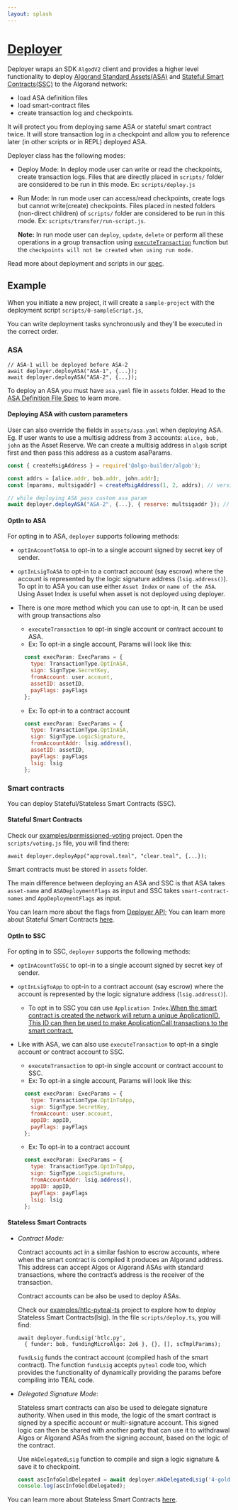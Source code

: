 ```yaml
---
layout: splash
---
```


# [Deployer](https://algobuilder.dev/api/algob/interfaces/types.deployer.html)

Deployer wraps an SDK `AlgodV2` client and provides a higher level functionality to deploy [Algorand Standard Assets(ASA)](https://developer.algorand.org/docs/features/asa/) and [Stateful Smart Contracts(SSC)](https://developer.algorand.org/docs/features/asc1/stateful/) to the Algorand network:
* load ASA definition files
* load smart-contract files
* create transaction log and checkpoints.

It will protect you from deploying same ASA or stateful smart contract twice. It will store transaction log in a checkpoint and allow you to reference later (in other scripts or in REPL) deployed ASA.

Deployer class has the following modes:
- Deploy Mode: In deploy mode user can write or read the checkpoints, create transaction logs. Files that are directly placed in `scripts/` folder are considered to be run in this mode. Ex: `scripts/deploy.js`

- Run Mode: In run mode user can access/read checkpoints, create logs but cannot write(create) checkpoints. Files placed in nested folders (non-direct children) of `scripts/` folder are considered to be run in this mode. Ex: `scripts/transfer/run-script.js`.

  **Note:** In run mode user can `deploy`, `update`, `delete` or perform all these operations in a group transaction using [`executeTransaction`](https://algobuilder.dev/api/algob/modules.html#executetransaction) function but the `checkpoints will not be created when using run mode.`

Read more about deployment and scripts in our [spec](https://paper.dropbox.com/doc/Algorand-builder-specs--A_yfjbGmtkx5BYMOy8Ha50~uAg-Vcdp0XNngizChyUWvFXfs#:uid=213683005476107006060621&h2=Scripts).

## Example

When you initiate a new project, it will create a `sample-project` with the deployment script `scripts/0-sampleScript.js`,

You can write deployment tasks synchronously and they'll be executed in the correct order.

### ASA

    // ASA-1 will be deployed before ASA-2
    await deployer.deployASA("ASA-1", {...});
    await deployer.deployASA("ASA-2", {...});

To deploy an ASA you must have `asa.yaml` file in `assets` folder. Head to the [ASA Definition File Spec](https://paper.dropbox.com/doc/Algorand-builder-specs-Vcdp0XNngizChyUWvFXfs#:uid=077585002872354521007982&h2=ASA-Definition-File) to learn more.

#### Deploying ASA with custom parameters

User can also override the fields in `assets/asa.yaml` when deploying ASA. Eg. If user wants to use a multisig address from 3 accounts: `alice, bob, john` as the Asset Reserve. We can create a multisig address in `algob` script first and then pass this address as a custom asaParams.

```javascript
const { createMsigAddress } = require('@algo-builder/algob');

const addrs = [alice.addr, bob.addr, john.addr];
const [mparams, multsigaddr] = createMsigAddress(1, 2, addrs); // version = 1, threshold = 2

// while deploying ASA pass custom asa param
await deployer.deployASA("ASA-2", {...}, { reserve: multsigaddr }); // this will overwrite reserve field from assets/asa.yaml
```

#### OptIn to ASA

For opting in to ASA, `deployer` supports following methods:
- `optInAcountToASA` to opt-in to a single account signed by secret key of sender.
- `optInLsigToASA` to opt-in to a contract account (say escrow) where the account is represented by the logic signature address (`lsig.address()`).
    To opt in to ASA you can use either `Asset Index` or `name of the ASA`. Using Asset Index is useful when asset is not deployed using deployer.

- There is one more method which you can use to opt-in, It can be used with group transactions also
  - `executeTransaction` to opt-in single account or contract account to ASA.
  - Ex: To opt-in a single account, Params will look like this:
  ```js
    const execParam: ExecParams = {
      type: TransactionType.OptInASA,
      sign: SignType.SecretKey,
      fromAccount: user.account,
      assetID: assetID,
      payFlags: payFlags
    };
  ```
  - Ex: To opt-in to a contract account
  ```js
    const execParam: ExecParams = {
      type: TransactionType.OptInASA,
      sign: SignType.LogicSignature,
      fromAccountAddr: lsig.address(),
      assetID: assetID,
      payFlags: payFlags
      lsig: lsig
    };
  ```

### Smart contracts

You can deploy Stateful/Stateless Smart Contracts (SSC).

#### Stateful Smart Contracts
Check our [examples/permissioned-voting](https://github.com/scale-it/algo-builder/tree/master/examples/permissioned-voting) project. Open the `scripts/voting.js` file, you will find there:

    await deployer.deployApp("approval.teal", "clear.teal", {...});

Smart contracts must be stored in `assets` folder.

The main difference between deploying an ASA and SSC is that ASA takes `asset-name` and `ASADeploymentFlags` as input and SSC takes `smart-contract-names` and `AppDeploymentFlags` as input.

You can learn more about the flags from [Deployer API](https://scale-it.github.io/algo-builder/api/algob/interfaces/types.deployer.html);
You can learn more about Stateful Smart Contracts [here](https://developer.algorand.org/docs/features/asc1/stateful/).

#### OptIn to SSC

For opting in to SSC, `deployer` supports the following methods:
- `optInAcountToSSC` to opt-in to a single account signed by secret key of sender.
- `optInLsigToApp` to opt-in to a contract account (say escrow) where the account is represented by the logic signature address (`lsig.address()`).
  - To opt in to SSC you can use `Application Index`.[When the smart contract is created the network will return a unique ApplicationID. This ID can then be used to make ApplicationCall transactions to the smart contract. ](https://developer.algorand.org/docs/features/asc1/stateful/#call-the-stateful-smart-contract)

- Like with ASA, we can also use `executeTransaction` to opt-in a single account or contract account to SSC.
  - `executeTransaction` to opt-in single account or contract account to SSC.
  - Ex: To opt-in a single account, Params will look like this:
  ```js
    const execParam: ExecParams = {
      type: TransactionType.OptInToApp,
      sign: SignType.SecretKey,
      fromAccount: user.account,
      appID: appID,
      payFlags: payFlags
    };
  ```
  - Ex: To opt-in to a contract account
  ```js
    const execParam: ExecParams = {
      type: TransactionType.OptInToApp,
      sign: SignType.LogicSignature,
      fromAccountAddr: lsig.address(),
      appID: appID,
      payFlags: payFlags
      lsig: lsig
    };
  ```

#### Stateless Smart Contracts

- *Contract Mode:*

  Contract accounts act in a similar fashion to escrow accounts, where when the smart contract is compiled it produces an Algorand address. This address can accept Algos or Algorand ASAs with standard transactions, where the contract’s address is the receiver of the transaction.

  Contract accounts can be also be used to deploy ASAs.

   Check our [examples/htlc-pyteal-ts](https://github.com/scale-it/algo-builder/tree/master/examples/htlc-pyteal-ts) project to explore how to deploy Stateless Smart Contracts(lsig). In the file `scripts/deploy.ts`, you will find:

  ```
  await deployer.fundLsig('htlc.py',
    { funder: bob, fundingMicroAlgo: 2e6 }, {}, [], scTmplParams);
  ```
  `fundLsig` funds the contract account (compiled hash of the smart contract). The function `fundLsig` accepts `pyteal` code too, which provides the functionality of dynamically providing the params before compiling into TEAL code.

- *Delegated Signature Mode*:

  Stateless smart contracts can also be used to delegate signature authority. When used in this mode, the logic of the smart contract is signed by a specific account or multi-signature account. This signed logic can then be shared with another party that can use it to withdrawal Algos or Algorand ASAs from the signing account, based on the logic of the contract.

  Use `mkDelegatedLsig` function to compile and sign a logic signature & save it to checkpoint.
  ```javascript
  const ascInfoGoldDelegated = await deployer.mkDelegatedLsig('4-gold-asa.teal', goldOwner);
  console.log(ascInfoGoldDelegated);
  ```

You can learn more about Stateless Smart Contracts [here](https://developer.algorand.org/docs/features/asc1/stateless/).
